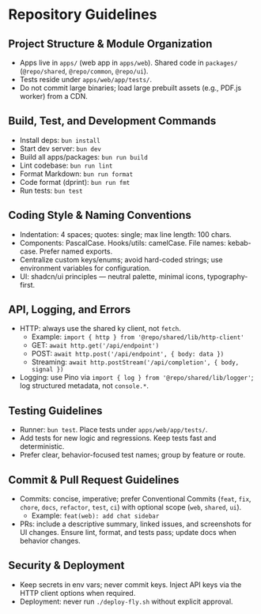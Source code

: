 # Repository Guidelines

## Project Structure & Module Organization
- Apps live in `apps/` (web app in `apps/web`). Shared code in `packages/` (`@repo/shared`, `@repo/common`, `@repo/ui`).
- Tests reside under `apps/web/app/tests/`.
- Do not commit large binaries; load large prebuilt assets (e.g., PDF.js worker) from a CDN.

## Build, Test, and Development Commands
- Install deps: `bun install`
- Start dev server: `bun dev`
- Build all apps/packages: `bun run build`
- Lint codebase: `bun run lint`
- Format Markdown: `bun run format`
- Code format (dprint): `bun run fmt`
- Run tests: `bun test`

## Coding Style & Naming Conventions
- Indentation: 4 spaces; quotes: single; max line length: 100 chars.
- Components: PascalCase. Hooks/utils: camelCase. File names: kebab-case. Prefer named exports.
- Centralize custom keys/enums; avoid hard-coded strings; use environment variables for configuration.
- UI: shadcn/ui principles — neutral palette, minimal icons, typography-first.

## API, Logging, and Errors
- HTTP: always use the shared ky client, not `fetch`.
  - Example: `import { http } from '@repo/shared/lib/http-client'`
  - GET: `await http.get('/api/endpoint')`
  - POST: `await http.post('/api/endpoint', { body: data })`
  - Streaming: `await http.postStream('/api/completion', { body, signal })`
- Logging: use Pino via `import { log } from '@repo/shared/lib/logger'`; log structured metadata, not `console.*`.

## Testing Guidelines
- Runner: `bun test`. Place tests under `apps/web/app/tests/`.
- Add tests for new logic and regressions. Keep tests fast and deterministic.
- Prefer clear, behavior-focused test names; group by feature or route.

## Commit & Pull Request Guidelines
- Commits: concise, imperative; prefer Conventional Commits (`feat`, `fix`, `chore`, `docs`, `refactor`, `test`, `ci`) with optional scope (`web`, `shared`, `ui`).
  - Example: `feat(web): add chat sidebar`
- PRs: include a descriptive summary, linked issues, and screenshots for UI changes. Ensure lint, format, and tests pass; update docs when behavior changes.

## Security & Deployment
- Keep secrets in env vars; never commit keys. Inject API keys via the HTTP client options when required.
- Deployment: never run `./deploy-fly.sh` without explicit approval.

